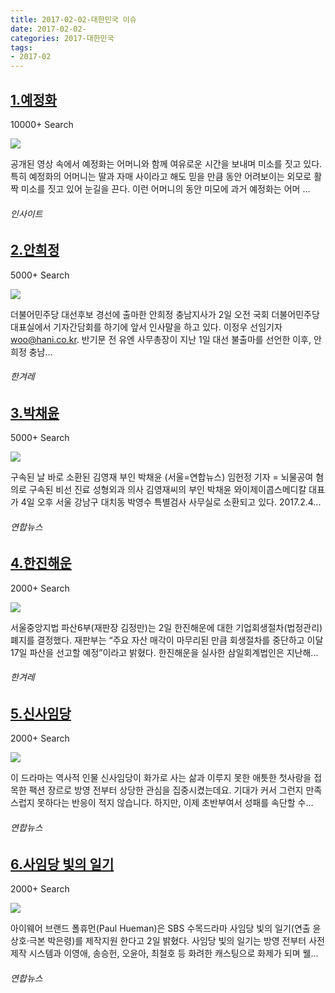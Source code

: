 ```yaml
---
title: 2017-02-02-대한민국 이슈
date: 2017-02-02-
categories: 2017-대한민국
tags: 
- 2017-02
---
```


[1.예정화](http://www.insight.co.kr/newsRead.php?ArtNo=92638)
--

10000+ Search

![](http:)

공개된 영상 속에서 예정화는 어머니와 함께 여유로운 시간을 보내며 미소를 짓고 있다. 특히 예정화의 어머니는 딸과 자매 사이라고 해도 믿을 만큼 동안 어려보이는 외모로 활짝 미소를 짓고 있어 눈길을 끈다. 이런 어머니의 동안 미모에 과거 예정화는 어머 ...
###### 인사이트

[2.안희정](http://www.hani.co.kr/arti/politics/politics_general/781147.html)
--

5000+ Search

![](http:)

더불어민주당 대선후보 경선에 출마한 안희정 충남지사가 2일 오전 국회 더불어민주당 대표실에서 기자간담회를 하기에 앞서 인사말을 하고 있다. 이정우 선임기자 woo@hani.co.kr. 반기문 전 유엔 사무총장이 지난 1일 대선 불출마를 선언한 이후, 안희정 충남...
###### 한겨레

[3.박채윤](http://www.yonhapnews.co.kr/bulletin/2017/02/04/0200000000AKR20170204040700004.HTML)
--

5000+ Search

![](http:)

구속된 날 바로 소환된 김영재 부인 박채윤 (서울=연합뉴스) 임헌정 기자 = 뇌물공여 혐의로 구속된 비선 진료 성형외과 의사 김영재씨의 부인 박채윤 와이제이콥스메디칼 대표가 4일 오후 서울 강남구 대치동 박영수 특별검사 사무실로 소환되고 있다. 2017.2.4...
###### 연합뉴스

[4.한진해운](http://www.hani.co.kr/arti/economy/economy_general/781078.html)
--

2000+ Search

![](http:)

서울중앙지법 파산6부(재판장 김정만)는 2일 한진해운에 대한 기업회생절차(법정관리) 폐지를 결정했다. 재판부는 “주요 자산 매각이 마무리된 만큼 회생절차를 중단하고 이달 17일 파산을 선고할 예정”이라고 밝혔다. 한진해운을 실사한 삼일회계법인은 지난해...
###### 한겨레

[5.신사임당](http://www.yonhapnews.co.kr/bulletin/2017/02/02/0200000000AKR20170202191500704.HTML)
--

2000+ Search

![](http:)

이 드라마는 역사적 인물 신사임당이 화가로 사는 삶과 이루지 못한 애틋한 첫사랑을 접목한 팩션 장르로 방영 전부터 상당한 관심을 집중시켰는데요. 기대가 커서 그런지 만족스럽지 못하다는 반응이 적지 않습니다. 하지만, 이제 초반부여서 성패를 속단할 수...
###### 연합뉴스

[6.사임당 빛의 일기](http://www.yonhapnews.co.kr/bulletin/2017/02/02/0200000000AKR20170202045600848.HTML)
--

2000+ Search

![](http:)

아이웨어 브랜드 폴휴먼(Paul Hueman)은 SBS 수목드라마 사임당 빛의 일기(연출 윤상호·극본 박은령)를 제작지원 한다고 2일 밝혔다. 사임당 빛의 일기는 방영 전부터 사전제작 시스템과 이영애, 송승헌, 오윤아, 최철호 등 화려한 캐스팅으로 화제가 되며 웰...
###### 연합뉴스

